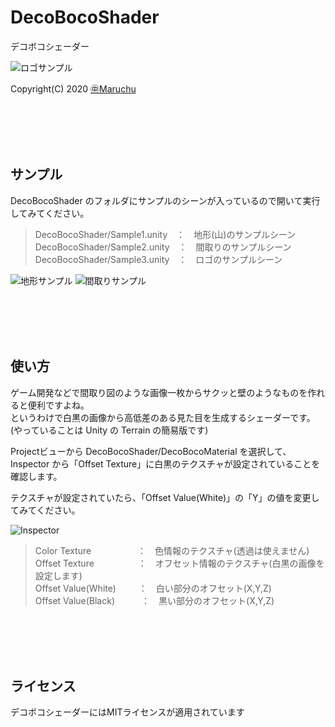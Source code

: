 ﻿# DecoBocoShader
デコボコシェーダー<br>

<img src="http://many.chu.jp/Unity/DecoBocoShader/Sample3.gif" alt="ロゴサンプル">

Copyright(C) 2020 [㊥Maruchu](http://maruchu.nobody.jp/ "㊥Maruchu")

<br><br><br><br>
## サンプル

DecoBocoShader のフォルダにサンプルのシーンが入っているので開いて実行してみてください。

> DecoBocoShader/Sample1.unity　：　地形(山)のサンプルシーン<br>
> DecoBocoShader/Sample2.unity　：　間取りのサンプルシーン<br>
> DecoBocoShader/Sample3.unity　：　ロゴのサンプルシーン

<img src="http://many.chu.jp/Unity/DecoBocoShader/Sample1.gif" alt="地形サンプル"> <img src="http://many.chu.jp/Unity/DecoBocoShader/Sample2.gif" alt="間取りサンプル">


<br><br><br><br>
## 使い方

ゲーム開発などで間取り図のような画像一枚からサクッと壁のようなものを作れると便利ですよね。<br>
というわけで白黒の画像から高低差のある見た目を生成するシェーダーです。<br>
(やっていることは Unity の Terrain の簡易版です)

Projectビューから DecoBocoShader/DecoBocoMaterial を選択して、<br>
Inspector から「Offset Texture」に白黒のテクスチャが設定されていることを確認します。

テクスチャが設定されていたら、「Offset Value(White)」の「Y」の値を変更してみてください。

<img src="http://many.chu.jp/Unity/DecoBocoShader/Inspector1.png" alt="Inspector">

> Color Texture 　　　　　：　色情報のテクスチャ(透過は使えません)<br>
> Offset Texture　　　　　：　オフセット情報のテクスチャ(白黒の画像を設定します)<br>
> Offset Value(White)　 　 ：　白い部分のオフセット(X,Y,Z)<br>
> Offset Value(Black)　　　：　黒い部分のオフセット(X,Y,Z)


<br><br><br><br>
## ライセンス
デコボコシェーダーにはMITライセンスが適用されています<br>
